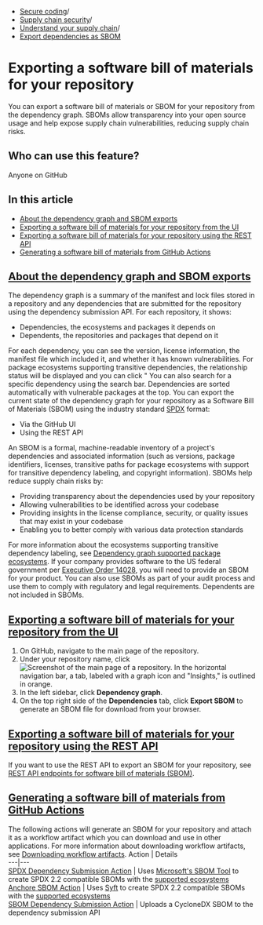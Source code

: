   * [Secure coding](https://docs.github.com/en/code-security "Secure coding")/
  * [Supply chain security](https://docs.github.com/en/code-security/supply-chain-security "Supply chain security")/
  * [Understand your supply chain](https://docs.github.com/en/code-security/supply-chain-security/understanding-your-software-supply-chain "Understand your supply chain")/
  * [Export dependencies as SBOM](https://docs.github.com/en/code-security/supply-chain-security/understanding-your-software-supply-chain/exporting-a-software-bill-of-materials-for-your-repository "Export dependencies as SBOM")


# Exporting a software bill of materials for your repository
You can export a software bill of materials or SBOM for your repository from the dependency graph. SBOMs allow transparency into your open source usage and help expose supply chain vulnerabilities, reducing supply chain risks.
## Who can use this feature?
Anyone on GitHub
## In this article
  * [About the dependency graph and SBOM exports](https://docs.github.com/en/code-security/supply-chain-security/understanding-your-software-supply-chain/exporting-a-software-bill-of-materials-for-your-repository#about-the-dependency-graph-and-sbom-exports)
  * [Exporting a software bill of materials for your repository from the UI](https://docs.github.com/en/code-security/supply-chain-security/understanding-your-software-supply-chain/exporting-a-software-bill-of-materials-for-your-repository#exporting-a-software-bill-of-materials-for-your-repository-from-the-ui)
  * [Exporting a software bill of materials for your repository using the REST API](https://docs.github.com/en/code-security/supply-chain-security/understanding-your-software-supply-chain/exporting-a-software-bill-of-materials-for-your-repository#exporting-a-software-bill-of-materials-for-your-repository-using-the-rest-api)
  * [Generating a software bill of materials from GitHub Actions](https://docs.github.com/en/code-security/supply-chain-security/understanding-your-software-supply-chain/exporting-a-software-bill-of-materials-for-your-repository#generating-a-software-bill-of-materials-from-github-actions)


## [About the dependency graph and SBOM exports](https://docs.github.com/en/code-security/supply-chain-security/understanding-your-software-supply-chain/exporting-a-software-bill-of-materials-for-your-repository#about-the-dependency-graph-and-sbom-exports)
The dependency graph is a summary of the manifest and lock files stored in a repository and any dependencies that are submitted for the repository using the dependency submission API. For each repository, it shows:
  * Dependencies, the ecosystems and packages it depends on
  * Dependents, the repositories and packages that depend on it


For each dependency, you can see the version, license information, the manifest file which included it, and whether it has known vulnerabilities. For package ecosystems supporting transitive dependencies, the relationship status will be displayed and you can click "
You can also search for a specific dependency using the search bar. Dependencies are sorted automatically with vulnerable packages at the top.
You can export the current state of the dependency graph for your repository as a Software Bill of Materials (SBOM) using the industry standard [SPDX](https://spdx.github.io/spdx-spec/v2.3/) format:
  * Via the GitHub UI
  * Using the REST API


An SBOM is a formal, machine-readable inventory of a project's dependencies and associated information (such as versions, package identifiers, licenses, transitive paths for package ecosystems with support for transitive dependency labeling, and copyright information). SBOMs help reduce supply chain risks by:
  * Providing transparency about the dependencies used by your repository
  * Allowing vulnerabilities to be identified across your codebase
  * Providing insights in the license compliance, security, or quality issues that may exist in your codebase
  * Enabling you to better comply with various data protection standards


For more information about the ecosystems supporting transitive dependency labeling, see [Dependency graph supported package ecosystems](https://docs.github.com/en/code-security/supply-chain-security/understanding-your-software-supply-chain/dependency-graph-supported-package-ecosystems).
If your company provides software to the US federal government per [Executive Order 14028](https://www.gsa.gov/technology/it-contract-vehicles-and-purchasing-programs/information-technology-category/it-security/executive-order-14028), you will need to provide an SBOM for your product. You can also use SBOMs as part of your audit process and use them to comply with regulatory and legal requirements.
Dependents are not included in SBOMs.
## [Exporting a software bill of materials for your repository from the UI](https://docs.github.com/en/code-security/supply-chain-security/understanding-your-software-supply-chain/exporting-a-software-bill-of-materials-for-your-repository#exporting-a-software-bill-of-materials-for-your-repository-from-the-ui)
  1. On GitHub, navigate to the main page of the repository.
  2. Under your repository name, click 
![Screenshot of the main page of a repository. In the horizontal navigation bar, a tab, labeled with a graph icon and "Insights," is outlined in orange.](https://docs.github.com/assets/cb-52175/images/help/repository/repo-nav-insights-tab.png)
  3. In the left sidebar, click **Dependency graph**.
  4. On the top right side of the **Dependencies** tab, click **Export SBOM** to generate an SBOM file for download from your browser.


## [Exporting a software bill of materials for your repository using the REST API](https://docs.github.com/en/code-security/supply-chain-security/understanding-your-software-supply-chain/exporting-a-software-bill-of-materials-for-your-repository#exporting-a-software-bill-of-materials-for-your-repository-using-the-rest-api)
If you want to use the REST API to export an SBOM for your repository, see [REST API endpoints for software bill of materials (SBOM)](https://docs.github.com/en/rest/dependency-graph/sboms#export-a-software-bill-of-materials-sbom-for-a-repository).
## [Generating a software bill of materials from GitHub Actions](https://docs.github.com/en/code-security/supply-chain-security/understanding-your-software-supply-chain/exporting-a-software-bill-of-materials-for-your-repository#generating-a-software-bill-of-materials-from-github-actions)
The following actions will generate an SBOM for your repository and attach it as a workflow artifact which you can download and use in other applications. For more information about downloading workflow artifacts, see [Downloading workflow artifacts](https://docs.github.com/en/actions/managing-workflow-runs/downloading-workflow-artifacts).
Action | Details  
---|---  
[SPDX Dependency Submission Action](https://github.com/marketplace/actions/spdx-dependency-submission-action) | Uses [Microsoft's SBOM Tool](https://github.com/microsoft/sbom-tool) to create SPDX 2.2 compatible SBOMs with the [supported ecosystems](https://github.com/microsoft/component-detection/blob/main/docs/feature-overview.md)  
[Anchore SBOM Action](https://github.com/marketplace/actions/anchore-sbom-action) | Uses [Syft](https://github.com/anchore/syft) to create SPDX 2.2 compatible SBOMs with the [supported ecosystems](https://github.com/anchore/syft#supported-ecosystems)  
[SBOM Dependency Submission Action](https://github.com/marketplace/actions/sbom-submission-action) | Uploads a CycloneDX SBOM to the dependency submission API
